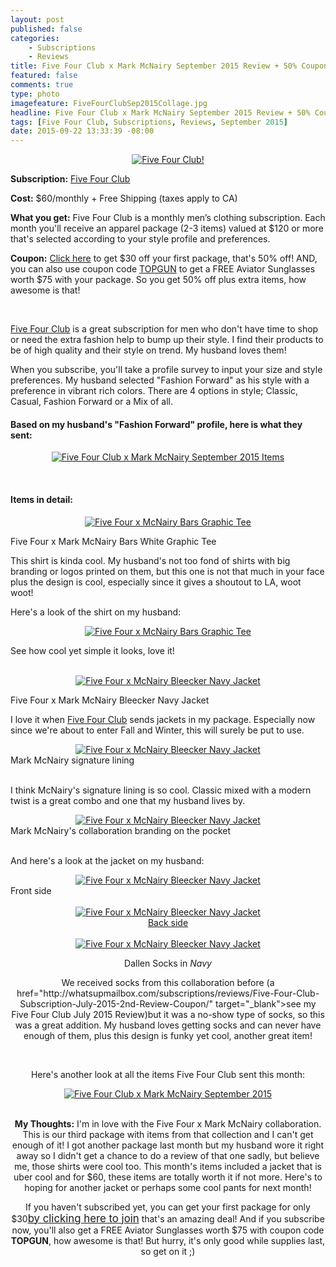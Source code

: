 ```yaml
---
layout: post
published: false
categories: 
    - Subscriptions
    - Reviews
title: Five Four Club x Mark McNairy September 2015 Review + 50% Coupon!
featured: false
comments: true
type: photo
imagefeature: FiveFourClubSep2015Collage.jpg
headline: Five Four Club x Mark McNairy September 2015 Review + 50% Coupon!
tags: [Five Four Club, Subscriptions, Reviews, September 2015]
date: 2015-09-22 13:33:39 -08:00
---
```


<center><a href="https://www.fivefourclub.com/getstarted?referrer=RE731318" target="_blank">
<img src="/images/FiveFourClubSep2015Package.jpg" border="0" style="border:none;max-width:100%;" alt="Five Four Club!" />
</a></center>
<p><b>Subscription:</b> <a href="https://www.fivefourclub.com/getstarted?referrer=RE731318" target="_blank">Five Four Club</a></p>
<p><b>Cost:</b> $60/monthly + Free Shipping (taxes apply to CA)</p>
<p><b>What you get:</b> Five Four Club is a monthly men’s clothing subscription. Each month you'll receive an apparel package (2-3 items) valued at $120 or more that's selected according to your style profile and preferences.</p>
<p><b>Coupon:</b> <a href="https://www.fivefourclub.com/getstarted?referrer=RE731318" target="_blank">Click here</a> to get $30 off your first package, that's 50% off! AND, you can also use coupon code <a href="https://www.fivefourclub.com/getstarted?referrer=RE731318" target="_blank">TOPGUN</a> to get a FREE Aviator Sunglasses worth $75 with your package. So you get 50% off plus extra items, how awesome is that!</p>
<br>

<p><a href="https://www.fivefourclub.com/getstarted?referrer=RE731318" target="_blank">Five Four Club</a> is a great subscription for men who don't have time to shop or need the extra fashion help to bump up their style. I find their products to be of high quality and their style on trend. My husband loves them!</p>

<p>When you subscribe, you'll take a profile survey to input your size and style preferences. My husband selected "Fashion Forward" as his style with a preference in vibrant rich colors. There are 4 options in style; Classic, Casual, Fashion Forward or a Mix of all.</p>

<H4>Based on my husband's "Fashion Forward" profile, here is what they sent:</H4>
<p><center><a href="https://www.fivefourclub.com/getstarted?referrer=RE731318" target="_blank">
<img src="/images/FiveFourClubSep2015Items.jpg" border="0" style="border:none;max-width:100%;" alt="Five Four Club x Mark McNairy September 2015 Items" />
</a></center></p>
<br>

<H4>Items in detail:</H4>
<center><a href="https://www.fivefourclub.com/getstarted?referrer=RE731318" target="_blank">
<img src="/images/FiveFourClubSep2015Shirt.jpg" border="0" style="border:none;max-width:100%;" alt="Five Four x McNairy Bars Graphic Tee" />
</a></center>

<DL>
<DT>Five Four x Mark McNairy Bars White Graphic Tee</DT>
</DL>

<p>This shirt is kinda cool. My husband's not too fond of shirts with big branding or logos printed on them, but this one is not that much in your face plus the design is cool, especially since it gives a shoutout to LA, woot woot!</p>

<p>Here's a look of the shirt on my husband:</p>

<center><a href="https://www.fivefourclub.com/getstarted?referrer=RE731318" target="_blank">
<img src="/images/FiveFourClubSep2015Shirt2.jpg" border="0" style="border:none;max-width:100%;" alt="Five Four x McNairy Bars Graphic Tee" />
</a></center>

<p>See how cool yet simple it looks, love it!</p>

<br>

<center><a href="https://www.fivefourclub.com/getstarted?referrer=RE731318" target="_blank">
<img src="/images/FiveFourClubSep2015Jacket.jpg" border="0" style="border:none;max-width:100%;" alt="Five Four x McNairy Bleecker Navy Jacket" />
</a></center>
<DL>
<DT>Five Four x Mark McNairy Bleecker Navy Jacket</DT>
</DL>

<p>I love it when <a href="https://www.fivefourclub.com/getstarted?referrer=RE731318" target="_blank">Five Four Club</a> sends jackets in my package. Especially now since we're about to enter Fall and Winter, this will surely be put to use.</p> 

<center><a href="https://www.fivefourclub.com/getstarted?referrer=RE731318" target="_blank">
<img src="/images/FiveFourClubSep2015Jacket2.jpg" border="0" style="border:none;max-width:100%;" alt="Five Four x McNairy Bleecker Navy Jacket" />
</a></center>
<figcaption>Mark McNairy signature lining</figcaption>
<br>

<p>I think McNairy's signature lining is so cool. Classic mixed with a modern twist is a great combo and one that my husband lives by.</p>

<center><a href="https://www.fivefourclub.com/getstarted?referrer=RE731318" target="_blank">
<img src="/images/FiveFourClubSep2015Jacket3.jpg" border="0" style="border:none;max-width:100%;" alt="Five Four x McNairy Bleecker Navy Jacket" />
</a></center>
<figcaption>Mark McNairy's collaboration branding on the pocket</figcaption>
<br>

<p>And here's a look at the jacket on my husband:</p>

<center><a href="https://www.fivefourclub.com/getstarted?referrer=RE731318" target="_blank">
<img src="/images/FiveFourClubSep2015Jacket4.jpg" border="0" style="border:none;max-width:100%;" alt="Five Four x McNairy Bleecker Navy Jacket" />
</a></center>
<figcaption>Front side</figcaption>
<br>

<center><a href="https://www.fivefourclub.com/getstarted?referrer=RE731318" target="_blank">
<img src="/images/FiveFourClubSep2015Jacket5.jpg" border="0" style="border:none;max-width:100%;" alt="Five Four x McNairy Bleecker Navy Jacket" />
<figcaption>Back side</figcaption>
<br>

<center><a href="https://www.fivefourclub.com/getstarted?referrer=RE731318" target="_blank">
<img src="/images/FiveFourClubSep2015Socks.jpg" border="0" style="border:none;max-width:100%;" alt="Five Four x McNairy Bleecker Navy Jacket" />
</a></center>

<DL>
<DT>Dallen Socks in <i>Navy</i></DT>
</DL>

<p>We received socks from this collaboration before (a href="http://whatsupmailbox.com/subscriptions/reviews/Five-Four-Club-Subscription-July-2015-2nd-Review-Coupon/" target="_blank">see my Five Four Club July 2015 Review</a>)but it was a no-show type of socks, so this was a great addition. My husband loves getting socks and can never have enough of them, plus this design is funky yet cool, another great item!</p>
<br>

<p>Here's another look at all the items Five Four Club sent this month:</p>
<center><a href="https://www.fivefourclub.com/getstarted?referrer=RE731318" target="_blank">
<img src="/images/FiveFourClubSep2015Collage.jpg" border="0" style="border:none;max-width:100%;" alt="Five Four Club x Mark McNairy September 2015" />
</a></center>
<br>

<p><i class="icon-exclamation-sign"></i><b> My Thoughts:</b> I'm in love with the Five Four x Mark McNairy collaboration. This is our third package with items from that collection and I can't get enough of it! I got another package last month but my husband wore it right away so I didn't get a chance to do a review of that one sadly, but believe me, those shirts were cool too. This month's items included a jacket that is uber cool and for $60, these items are totally worth it if not more. Here's to hoping for another jacket or perhaps some cool pants for next month!</p>

<p>If you haven't subscribed yet, you can get your first package for only $30<a href="https://www.fivefourclub.com/getstarted?referrer=RE731318" target="_blank"><big>by clicking here to join</big></a> that's an amazing deal! And if you subscribe now, you'll also get a FREE Aviator Sunglasses worth $75 with coupon code <b>TOPGUN</b>, how awesome is that! But hurry, it's only good while supplies last, so get on it ;)</p>

